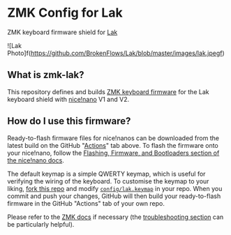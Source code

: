 # ZMK Config for Lak 
ZMK keyboard firmware shield for [Lak](https://github.com/BrokenFlows/Lak)

![Lak Photo]f(https://github.com/BrokenFlows/Lak/blob/master/images/lak.jpegf)

## What is zmk-lak?
This repository defines and builds [ZMK keyboard firmware](https://zmk.dev) for the Lak keyboard shield with [nice!nano](https://nicekeyboards.com/nice-nano) V1 and V2.

## How do I use this firmware?
Ready-to-flash firmware files for nice!nanos can be downloaded from the latest build on the GitHub "[Actions](https://github.com/BrokenFlows/zmk-lak/actions)" tab above.
To flash the firmware onto your nice!nano, follow the [Flashing, Firmware, and Bootloaders section of the nice!nano docs](https://nicekeyboards.com/docs/nice-nano/getting-started/#flashing-firmware-and-bootloaders).

The default keymap is a simple QWERTY keymap, which is useful for verifying the wiring of the keyboard.
To customise the keymap to your liking, [fork this repo](https://github.com/BrokenFlows/zmk-lak/fork) and modify [`config/lak.keymap`](https://github.com/BrokenFlows/zmk-lak/blob/master/config/lak.keymap) in your repo.
When you commit and push your changes, GitHub will then build your ready-to-flash firmware in the GitHub "Actions" tab of your own repo.

Please refer to the [ZMK docs](https://zmk.dev/docs/) if necessary (the [troubleshooting section](https://zmk.dev/docs/troubleshooting/#dtlibdterror) can be particularly helpful).


